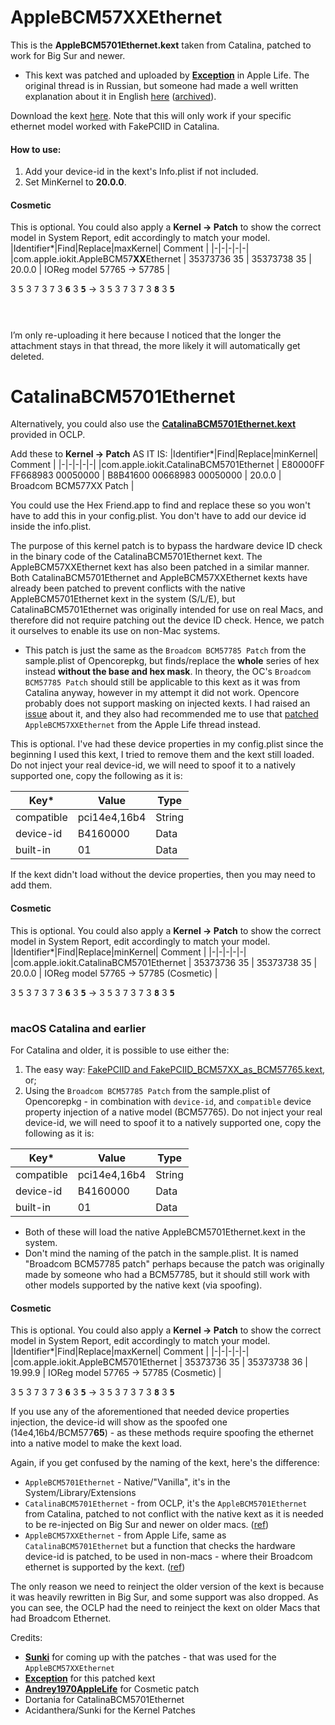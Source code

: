 
# AppleBCM57XXEthernet
This is the **AppleBCM5701Ethernet.kext** taken from Catalina, patched to work for Big Sur and newer.
* This kext was patched and uploaded by **[Exception](https://www.applelife.ru/threads/patching-applebcm5701ethernet-kext.27866/page-8#post-930901)** in Apple Life. The original thread is in Russian, but someone had made a well written explanation about it in English [here](https://www.applelife.ru/threads/patching-applebcm5701ethernet-kext.27866/page-9#post-1031837) ([archived](https://web.archive.org/web/20240407122311/https://www.applelife.ru/threads/patching-applebcm5701ethernet-kext.27866/page-9#post-1031837)). 

Download the kext [here](https://github.com/unitedastronomer/AppleBCM57XXEthernet/releases/tag/Kext1). Note that this will only work if your specific ethernet model worked with FakePCIID in Catalina.

#### How to use: 
1. Add your device-id in the kext's Info.plist if not included. <br>
2. Set MinKernel to **20.0.0**. <br>

#### Cosmetic
This is optional. You could also apply a **Kernel -> Patch** to show the correct model in System Report, edit accordingly to match your model.
|Identifier*|Find|Replace|maxKernel| Comment |
|-|-|-|-|-|
|com.apple.iokit.AppleBCM57**XX**Ethernet | 35373736 35 | 35373738 35 | 20.0.0 | IOReg model 57765 -> 57785 |

3 <kbd>5</kbd> 3 <kbd>7</kbd> 3 <kbd>7</kbd> 3 <kbd>**6**</kbd> 3 <kbd>**5**</kbd> -> 3 <kbd>5</kbd> 3 <kbd>7</kbd> 3 <kbd>7</kbd> 3 <kbd>**8**</kbd> 3 <kbd>**5**</kbd>

# 
<br>
I’m only re-uploading it here because I noticed that the longer the attachment stays in that thread, the more likely it will automatically get deleted.

# CatalinaBCM5701Ethernet
Alternatively, you could also use the [**CatalinaBCM5701Ethernet.kext**](https://github.com/dortania/OpenCore-Legacy-Patcher/tree/main/payloads/Kexts/Ethernet) provided in OCLP.

Add these to **Kernel -> Patch** AS IT IS:
|Identifier*|Find|Replace|minKernel| Comment |
|-|-|-|-|-|
|com.apple.iokit.CatalinaBCM5701Ethernet | E80000FF FF668983 00050000 | B8B41600 00668983 00050000 | 20.0.0 | Broadcom BCM577XX Patch |

You could use the Hex Friend.app to find and replace these so you won't have to add this in your config.plist. You don't have to add our device id inside the info.plist.

The purpose of this kernel patch is to bypass the hardware device ID check in the binary code of the CatalinaBCM5701Ethernet kext. The AppleBCM57XXEthernet kext has also been patched in a similar manner. Both CatalinaBCM5701Ethernet and AppleBCM57XXEthernet kexts have already been patched to prevent conflicts with the native AppleBCM5701Ethernet kext in the system (S/L/E), but CatalinaBCM5701Ethernet was originally intended for use on real Macs, and therefore did not require patching out the device ID check. Hence, we patch it ourselves to enable its use on non-Mac systems.
  
* This patch is just the same as the `Broadcom BCM57785 Patch` from the sample.plist of Opencorepkg, but finds/replace the **whole** series of hex instead **without the base and hex mask**. In theory, the OC's `Broadcom BCM57785 Patch` should still be applicable to this kext as it was from Catalina anyway, however in my attempt it did not work. Opencore probably does not support masking on injected kexts. I had raised an [issue](https://www.github.com/acidanthera/bugtracker/issues/2394#issuecomment-2042591242) about it, and they also had recommended me to use that [patched](https://applelife.ru/threads/patching-applebcm5701ethernet-kext.27866/page-8#post-930901) `AppleBCM57XXEthernet` from the Apple Life thread instead.



This is optional. I've had these device properties in my config.plist since the beginning I used this kext, I tried to remove them and the kext still loaded.  Do not inject your real device-id, we will need to spoof it to a natively supported one, copy the following as it is:

|Key*|Value|Type|
|-|-|-|
|compatible |pci14e4,16b4 |String |
|device-id|B4160000|Data|
|built-in|01|Data|

If the kext didn't load without the device properties, then you may need to add them.

#### Cosmetic
This is optional. You could also apply a **Kernel -> Patch** to show the correct model in System Report, edit accordingly to match your model.
|Identifier*|Find|Replace|minKernel| Comment |
|-|-|-|-|-|
|com.apple.iokit.CatalinaBCM5701Ethernet | 35373736 35 | 35373738 35 | 20.0.0 | IOReg model 57765 -> 57785 (Cosmetic) |

3 <kbd>5</kbd> 3 <kbd>7</kbd> 3 <kbd>7</kbd> 3 <kbd>**6**</kbd> 3 <kbd>**5**</kbd> -> 3 <kbd>5</kbd> 3 <kbd>7</kbd> 3 <kbd>7</kbd> 3 <kbd>**8**</kbd> 3 <kbd>**5**</kbd>

#
### macOS Catalina and earlier
For Catalina and older, it is possible to use either the: <Br>
1.  The easy way: [FakePCIID and FakePCIID_BCM57XX_as_BCM57765.kext](https://github.com/RehabMan/OS-X-Fake-PCI-ID), or;
2.  Using the `Broadcom BCM57785 Patch` from the sample.plist of Opencorepkg - in combination with `device-id`, and `compatible` device property injection of a native model (BCM57765). Do not inject your real device-id, we will need to spoof it to a natively supported one, copy the following as it is:
    
|Key*|Value|Type|
|-|-|-|
|compatible |pci14e4,16b4 |String |
|device-id|B4160000|Data|
|built-in|01|Data|

* Both of these will load the native AppleBCM5701Ethernet.kext in the system. 
* Don't mind the naming of the patch in the sample.plist. It is named "Broadcom BCM57785 patch" perhaps because the patch was originally made by someone who had a BCM57785, but it should still work with other models supported by the native kext (via spoofing).

#### Cosmetic
This is optional. You could also apply a **Kernel -> Patch** to show the correct model in System Report, edit accordingly to match your model.
|Identifier*|Find|Replace|maxKernel| Comment |
|-|-|-|-|-|
|com.apple.iokit.AppleBCM5701Ethernet | 35373736 35 | 35373738 36 | 19.99.9 | IOReg model 57765 -> 57785 (Cosmetic) |

3 <kbd>5</kbd> 3 <kbd>7</kbd> 3 <kbd>7</kbd> 3 <kbd>**6**</kbd> 3 <kbd>**5**</kbd> -> 3 <kbd>5</kbd> 3 <kbd>7</kbd> 3 <kbd>7</kbd> 3 <kbd>**8**</kbd> 3 <kbd>**5**</kbd>

If you use any of the aforementioned that needed device properties injection, the device-id  will show as the spoofed one (14e4,16b4/BCM577**65**) - as these methods require spoofing the ethernet into a native model to make the kext load. 

Again, if you get confused by the naming of the kext, here's the difference:
* `AppleBCM5701Ethernet` - Native/"Vanilla", it's in the System/Library/Extensions
* `CatalinaBCM5701Ethernet` - from OCLP, it's the `AppleBCM5701Ethernet` from Catalina, patched to not conflict with the native kext as it is needed to be re-injected on Big Sur and newer on older macs. ([ref](https://github.com/dortania/OpenCore-Legacy-Patcher/issues/45))
* `AppleBCM57XXEthernet` - from Apple Life, same as `CatalinaBCM5701Ethernet` but a function that checks the hardware device-id is patched, to be used in non-macs - where their Broadcom ethernet is supported by the kext. ([ref](https://www.applelife.ru/threads/patching-applebcm5701ethernet-kext.27866/page-8#post-930901))

The only reason we need to reinject the older version of the kext is because it was heavily rewritten in Big Sur, and some support was also dropped. As you can see, the OCLP had the need to reinject the kext on older Macs that had Broadcom Ethernet. 

Credits: 
- **[Sunki](https://www.applelife.ru/threads/patching-applebcm5701ethernet-kext.27866/page-8#post-930901)** for coming up with the patches - that was used for the `AppleBCM57XXEthernet`
- **[Exception](https://www.applelife.ru/threads/patching-applebcm5701ethernet-kext.27866/page-8#post-930901)** for this patched kext
- **[Andrey1970AppleLife](https://www.applelife.ru/threads/patching-applebcm5701ethernet-kext.27866/page-9#post-1031837)** for Cosmetic patch
- Dortania for CatalinaBCM5701Ethernet
- Acidanthera/Sunki for the Kernel Patches
